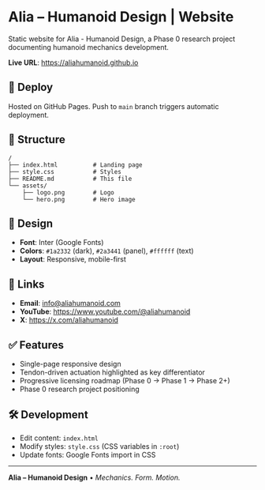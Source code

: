 # Alia – Humanoid Design | Website

Static website for Alia - Humanoid Design, a Phase 0 research project documenting humanoid mechanics development.

**Live URL**: https://aliahumanoid.github.io

## 🚀 Deploy

Hosted on GitHub Pages. Push to `main` branch triggers automatic deployment.

## 📁 Structure

```
/
├── index.html          # Landing page
├── style.css           # Styles
├── README.md           # This file
└── assets/
    ├── logo.png        # Logo
    └── hero.png        # Hero image
```

## 🎨 Design

- **Font**: Inter (Google Fonts)
- **Colors**: `#1a2332` (dark), `#2a3441` (panel), `#ffffff` (text)
- **Layout**: Responsive, mobile-first

## 🔗 Links

- **Email**: info@aliahumanoid.com
- **YouTube**: https://www.youtube.com/@aliahumanoid  
- **X**: https://x.com/aliahumanoid

## ✅ Features

- Single-page responsive design
- Tendon-driven actuation highlighted as key differentiator
- Progressive licensing roadmap (Phase 0 → Phase 1 → Phase 2+)
- Phase 0 research project positioning

## 🛠️ Development

- Edit content: `index.html`
- Modify styles: `style.css` (CSS variables in `:root`)
- Update fonts: Google Fonts import in CSS

---

**Alia – Humanoid Design** • *Mechanics. Form. Motion.* 